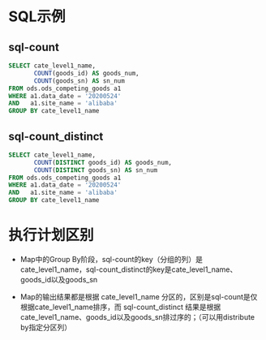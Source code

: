 <!--
 * @Author              : Uncle Bean
 * @Date                : 2020-05-29 10:38:45
 * @LastEditors         : Uncle Bean
 * @LastEditTime        : 2020-05-29 11:15:01
 * @FilePath            : \Hive\执行计划解读\count与count distinct.md
 * @Description         : 
--> 

# SQL示例

## sql-count

```sql
SELECT cate_level1_name,
       COUNT(goods_id) AS goods_num,
       COUNT(goods_sn) AS sn_num
FROM ods.ods_competing_goods a1
WHERE a1.data_date = '20200524'
AND   a1.site_name = 'alibaba'
GROUP BY cate_level1_name
```

## sql-count_distinct

```sql
SELECT cate_level1_name,
       COUNT(DISTINCT goods_id) AS goods_num,
       COUNT(DISTINCT goods_sn) AS sn_num
FROM ods.ods_competing_goods a1
WHERE a1.data_date = '20200524'
AND   a1.site_name = 'alibaba'
GROUP BY cate_level1_name
```

# 执行计划区别

* Map中的Group By阶段，sql-count的key（分组的列）是cate_level1_name，sql-count_distinct的key是cate_level1_name、goods_id以及goods_sn

* Map的输出结果都是根据 cate_level1_name 分区的，区别是sql-count是仅根据cate_level1_name排序，而 sql-count_distinct 结果是根据cate_level1_name、goods_id以及goods_sn排过序的；（可以用distribute by指定分区列）